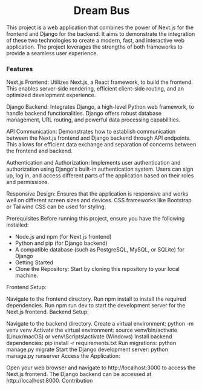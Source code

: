 <center><h1>Dream Bus</h1></center>
This project is a web application that combines the power of Next.js for the frontend and Django for the backend. It aims to demonstrate the integration of these two technologies to create a modern, fast, and interactive web application. The project leverages the strengths of both frameworks to provide a seamless user experience.

<h3>Features</h3>
Next.js Frontend: Utilizes Next.js, a React framework, to build the frontend. This enables server-side rendering, efficient client-side routing, and an optimized development experience.

Django Backend: Integrates Django, a high-level Python web framework, to handle backend functionalities. Django offers robust database management, URL routing, and powerful data processing capabilities.

API Communication: Demonstrates how to establish communication between the Next.js frontend and Django backend through API endpoints. This allows for efficient data exchange and separation of concerns between the frontend and backend.

Authentication and Authorization: Implements user authentication and authorization using Django's built-in authentication system. Users can sign up, log in, and access different parts of the application based on their roles and permissions.

Responsive Design: Ensures that the application is responsive and works well on different screen sizes and devices. CSS frameworks like Bootstrap or Tailwind CSS can be used for styling.


Prerequisites
Before running this project, ensure you have the following installed:
<ul>
<li>Node.js and npm (for Next.js frontend)</li>
<li>Python and pip (for Django backend)</li>
<li>A compatible database (such as PostgreSQL, MySQL, or SQLite) for Django</li>
<li>Getting Started</li>
<li>Clone the Repository: Start by cloning this repository to your local machine.</li>
</ul>
Frontend Setup:

Navigate to the frontend directory.
Run npm install to install the required dependencies.
Run npm run dev to start the development server for the Next.js frontend.
Backend Setup:

Navigate to the backend directory.
Create a virtual environment: python -m venv venv
Activate the virtual environment: source venv/bin/activate (Linux/macOS) or venv\Scripts\activate (Windows)
Install backend dependencies: pip install -r requirements.txt
Run migrations: python manage.py migrate
Start the Django development server: python manage.py runserver
Access the Application:

Open your web browser and navigate to http://localhost:3000 to access the Next.js frontend.
The Django backend can be accessed at http://localhost:8000.
Contribution